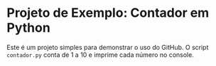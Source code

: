 # Projeto de Exemplo: Contador em Python

Este é um projeto simples para demonstrar o uso do GitHub.
O script `contador.py` conta de 1 a 10 e imprime cada número no console.
